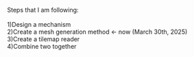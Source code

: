 Steps that I am following:<br>
<br>
1)Design a mechanism<br>
2)Create a mesh generation method <- now (March 30th, 2025)<br>
3)Create a tilemap reader<br>
4)Combine two together<br>
